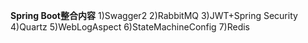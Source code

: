  **Spring Boot整合内容**
    1)Swagger2
    2)RabbitMQ
    3)JWT+Spring Security
    4)Quartz
    5)WebLogAspect
    6)StateMachineConfig
    7)Redis